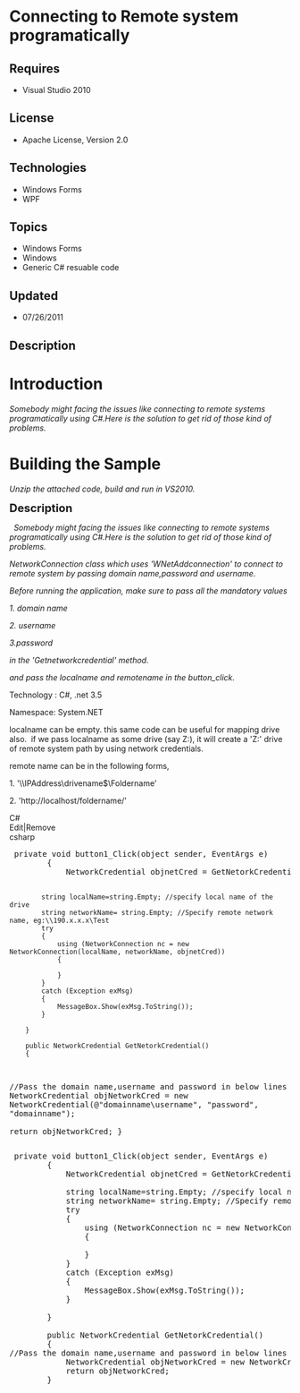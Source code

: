 # Connecting to Remote system programatically
## Requires
- Visual Studio 2010
## License
- Apache License, Version 2.0
## Technologies
- Windows Forms
- WPF
## Topics
- Windows Forms
- Windows
- Generic C# resuable code
## Updated
- 07/26/2011
## Description

<h1>Introduction</h1>
<p><em>Somebody might facing the issues like connecting to remote systems programatically using C#.Here is the solution to get rid of those kind of problems.</em></p>
<h1><span>Building the Sample</span></h1>
<p><em>Unzip the attached code, build and run&nbsp;in VS2010.</em></p>
<p><span style="font-size:20px; font-weight:bold">Description</span></p>
<p><em>&nbsp;&nbsp;</em><em>Somebody might facing the issues like connecting to remote systems programatically using C#.Here is the solution to get rid of those kind of problems.</em></p>
<p><em>NetworkConnection class which uses 'WNetAddconnection' to connect to remote system by passing domain name,password and username.
</em></p>
<p><em>Before running the application, make sure to pass all the mandatory values</em></p>
<p><em>1. domain name </em></p>
<p><em>2. username</em></p>
<p><em>3.password </em></p>
<p><em>in the 'Getnetworkcredential' method. </em></p>
<p><em>and pass the localname and remotename in the button_click.</em></p>
<p>Technology : C#, .net 3.5</p>
<p>Namespace: System.NET</p>
<p>localname can be empty. this same code can be useful for mapping drive also.&nbsp; if we pass localname as some drive (say Z:), it will create a 'Z:' drive of remote system path by using network credentials.</p>
<p>remote name can be in the following forms,</p>
<p>1. '\\IPAddress\drivename$\Foldername'</p>
<p>2. 'http://localhost/foldername/'</p>
<div class="scriptcode">
<div class="pluginEditHolder" pluginCommand="mceScriptCode">
<div class="title"><span>C#</span></div>
<div class="pluginLinkHolder"><span class="pluginEditHolderLink">Edit</span>|<span class="pluginRemoveHolderLink">Remove</span></div>
<span class="hidden">csharp</span>
<pre class="hidden"> private void button1_Click(object sender, EventArgs e)
        {
            NetworkCredential objnetCred = GetNetorkCredential();

            string localName=string.Empty; //specify local name of the drive
            string networkName= string.Empty; //Specify remote network name, eg:\\190.x.x.x\Test
            try
            {
                using (NetworkConnection nc = new NetworkConnection(localName, networkName, objnetCred))
                {
                    
                }
            }
            catch (Exception exMsg)
            {
                MessageBox.Show(exMsg.ToString());
            }

        }

        public NetworkCredential GetNetorkCredential()
        {
//Pass the domain name,username and password in below lines
            NetworkCredential objNetworkCred = new NetworkCredential(@&quot;domainname\username&quot;, &quot;password&quot;, &quot;domainname&quot;);            
            return objNetworkCred;
        }</pre>
<div class="preview">
<pre class="csharp">&nbsp;<span class="cs__keyword">private</span>&nbsp;<span class="cs__keyword">void</span>&nbsp;button1_Click(<span class="cs__keyword">object</span>&nbsp;sender,&nbsp;EventArgs&nbsp;e)&nbsp;
&nbsp;&nbsp;&nbsp;&nbsp;&nbsp;&nbsp;&nbsp;&nbsp;{&nbsp;
&nbsp;&nbsp;&nbsp;&nbsp;&nbsp;&nbsp;&nbsp;&nbsp;&nbsp;&nbsp;&nbsp;&nbsp;NetworkCredential&nbsp;objnetCred&nbsp;=&nbsp;GetNetorkCredential();&nbsp;
&nbsp;
&nbsp;&nbsp;&nbsp;&nbsp;&nbsp;&nbsp;&nbsp;&nbsp;&nbsp;&nbsp;&nbsp;&nbsp;<span class="cs__keyword">string</span>&nbsp;localName=<span class="cs__keyword">string</span>.Empty;&nbsp;<span class="cs__com">//specify&nbsp;local&nbsp;name&nbsp;of&nbsp;the&nbsp;drive</span>&nbsp;
&nbsp;&nbsp;&nbsp;&nbsp;&nbsp;&nbsp;&nbsp;&nbsp;&nbsp;&nbsp;&nbsp;&nbsp;<span class="cs__keyword">string</span>&nbsp;networkName=&nbsp;<span class="cs__keyword">string</span>.Empty;&nbsp;<span class="cs__com">//Specify&nbsp;remote&nbsp;network&nbsp;name,&nbsp;eg:\\190.x.x.x\Test</span>&nbsp;
&nbsp;&nbsp;&nbsp;&nbsp;&nbsp;&nbsp;&nbsp;&nbsp;&nbsp;&nbsp;&nbsp;&nbsp;<span class="cs__keyword">try</span>&nbsp;
&nbsp;&nbsp;&nbsp;&nbsp;&nbsp;&nbsp;&nbsp;&nbsp;&nbsp;&nbsp;&nbsp;&nbsp;{&nbsp;
&nbsp;&nbsp;&nbsp;&nbsp;&nbsp;&nbsp;&nbsp;&nbsp;&nbsp;&nbsp;&nbsp;&nbsp;&nbsp;&nbsp;&nbsp;&nbsp;<span class="cs__keyword">using</span>&nbsp;(NetworkConnection&nbsp;nc&nbsp;=&nbsp;<span class="cs__keyword">new</span>&nbsp;NetworkConnection(localName,&nbsp;networkName,&nbsp;objnetCred))&nbsp;
&nbsp;&nbsp;&nbsp;&nbsp;&nbsp;&nbsp;&nbsp;&nbsp;&nbsp;&nbsp;&nbsp;&nbsp;&nbsp;&nbsp;&nbsp;&nbsp;{&nbsp;
&nbsp;&nbsp;&nbsp;&nbsp;&nbsp;&nbsp;&nbsp;&nbsp;&nbsp;&nbsp;&nbsp;&nbsp;&nbsp;&nbsp;&nbsp;&nbsp;&nbsp;&nbsp;&nbsp;&nbsp;&nbsp;
&nbsp;&nbsp;&nbsp;&nbsp;&nbsp;&nbsp;&nbsp;&nbsp;&nbsp;&nbsp;&nbsp;&nbsp;&nbsp;&nbsp;&nbsp;&nbsp;}&nbsp;
&nbsp;&nbsp;&nbsp;&nbsp;&nbsp;&nbsp;&nbsp;&nbsp;&nbsp;&nbsp;&nbsp;&nbsp;}&nbsp;
&nbsp;&nbsp;&nbsp;&nbsp;&nbsp;&nbsp;&nbsp;&nbsp;&nbsp;&nbsp;&nbsp;&nbsp;<span class="cs__keyword">catch</span>&nbsp;(Exception&nbsp;exMsg)&nbsp;
&nbsp;&nbsp;&nbsp;&nbsp;&nbsp;&nbsp;&nbsp;&nbsp;&nbsp;&nbsp;&nbsp;&nbsp;{&nbsp;
&nbsp;&nbsp;&nbsp;&nbsp;&nbsp;&nbsp;&nbsp;&nbsp;&nbsp;&nbsp;&nbsp;&nbsp;&nbsp;&nbsp;&nbsp;&nbsp;MessageBox.Show(exMsg.ToString());&nbsp;
&nbsp;&nbsp;&nbsp;&nbsp;&nbsp;&nbsp;&nbsp;&nbsp;&nbsp;&nbsp;&nbsp;&nbsp;}&nbsp;
&nbsp;
&nbsp;&nbsp;&nbsp;&nbsp;&nbsp;&nbsp;&nbsp;&nbsp;}&nbsp;
&nbsp;
&nbsp;&nbsp;&nbsp;&nbsp;&nbsp;&nbsp;&nbsp;&nbsp;<span class="cs__keyword">public</span>&nbsp;NetworkCredential&nbsp;GetNetorkCredential()&nbsp;
&nbsp;&nbsp;&nbsp;&nbsp;&nbsp;&nbsp;&nbsp;&nbsp;{&nbsp;
<span class="cs__com">//Pass&nbsp;the&nbsp;domain&nbsp;name,username&nbsp;and&nbsp;password&nbsp;in&nbsp;below&nbsp;lines</span>&nbsp;
&nbsp;&nbsp;&nbsp;&nbsp;&nbsp;&nbsp;&nbsp;&nbsp;&nbsp;&nbsp;&nbsp;&nbsp;NetworkCredential&nbsp;objNetworkCred&nbsp;=&nbsp;<span class="cs__keyword">new</span>&nbsp;NetworkCredential(@<span class="cs__string">&quot;domainname\username&quot;</span>,&nbsp;<span class="cs__string">&quot;password&quot;</span>,&nbsp;<span class="cs__string">&quot;domainname&quot;</span>);&nbsp;&nbsp;&nbsp;&nbsp;&nbsp;&nbsp;&nbsp;&nbsp;&nbsp;&nbsp;&nbsp;&nbsp;&nbsp;
&nbsp;&nbsp;&nbsp;&nbsp;&nbsp;&nbsp;&nbsp;&nbsp;&nbsp;&nbsp;&nbsp;&nbsp;<span class="cs__keyword">return</span>&nbsp;objNetworkCred;&nbsp;
&nbsp;&nbsp;&nbsp;&nbsp;&nbsp;&nbsp;&nbsp;&nbsp;}</pre>
</div>
</div>
</div>
